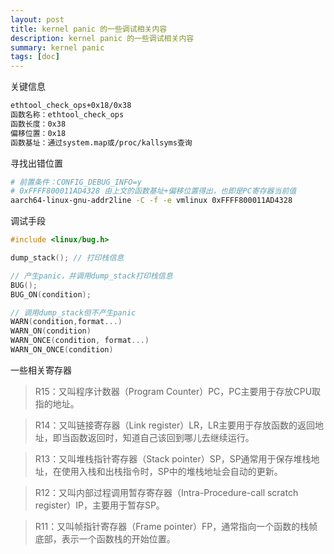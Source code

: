 ```yaml
---
layout: post
title: kernel panic 的一些调试相关内容
description: kernel panic 的一些调试相关内容
summary: kernel panic
tags: [doc]
---
```



关键信息
```bash
ethtool_check_ops+0x18/0x38
函数名称：ethtool_check_ops
函数长度：0x38
偏移位置：0x18
函数基址：通过system.map或/proc/kallsyms查询
```

寻找出错位置
```bash
# 前置条件：CONFIG_DEBUG_INFO=y
# 0xFFFF800011AD4328 由上文的函数基址+偏移位置得出，也即是PC寄存器当前值
aarch64-linux-gnu-addr2line -C -f -e vmlinux 0xFFFF800011AD4328

```

调试手段
```C
#include <linux/bug.h>

dump_stack(); // 打印栈信息

// 产生panic，并调用dump_stack打印栈信息
BUG();
BUG_ON(condition);

// 调用dump_stack但不产生panic
WARN(condition,format...)
WARN_ON(condition)
WARN_ONCE(condition, format...)
WARN_ON_ONCE(condition)

```

一些相关寄存器

> R15：又叫程序计数器（Program Counter）PC，PC主要用于存放CPU取指的地址。

> R14：又叫链接寄存器（Link register）LR，LR主要用于存放函数的返回地址，即当函数返回时，知道自己该回到哪儿去继续运行。

> R13：又叫堆栈指针寄存器（Stack pointer）SP，SP通常用于保存堆栈地址，在使用入栈和出栈指令时，SP中的堆栈地址会自动的更新。

> R12：又叫内部过程调用暂存寄存器（Intra-Procedure-call scratch register）IP，主要用于暂存SP。

> R11：又叫帧指针寄存器（Frame pointer）FP，通常指向一个函数的栈帧底部，表示一个函数栈的开始位置。
